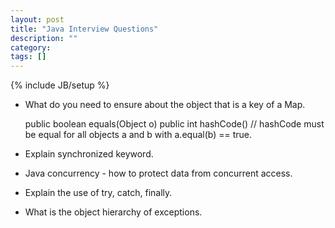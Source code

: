 ```yaml
---
layout: post
title: "Java Interview Questions"
description: ""
category: 
tags: []
---
```

{% include JB/setup %}




* What do you need to ensure about the object that is a key of a Map. 

    public boolean equals(Object o)
    public int hashCode()
    // hashCode must be equal for all objects a and b with a.equal(b) == true.


* Explain synchronized keyword.


* Java concurrency - how to protect data from concurrent access. 


* Explain the use of try, catch, finally. 


* What is the object hierarchy of exceptions. 



